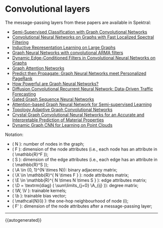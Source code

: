 # Convolutional layers

The message-passing layers from these papers are available in Spektral:

- [Semi-Supervised Classification with Graph Convolutional Networks](https://arxiv.org/abs/1609.02907)
- [Convolutional Neural Networks on Graphs with Fast Localized Spectral Filtering](https://arxiv.org/abs/1606.09375)
- [Inductive Representation Learning on Large Graphs](https://arxiv.org/abs/1706.02216)
- [Graph Neural Networks with convolutional ARMA filters](https://arxiv.org/abs/1901.01343)
- [Dynamic Edge-Conditioned Filters in Convolutional Neural Networks on Graphs](https://arxiv.org/abs/1704.02901)
- [Graph Attention Networks](https://arxiv.org/abs/1710.10903)
- [Predict then Propagate: Graph Neural Networks meet Personalized PageRank](https://arxiv.org/abs/1810.05997)
- [How Powerful are Graph Neural Networks?](https://arxiv.org/abs/1810.00826)
- [Diffusion Convolutional Recurrent Neural Network: Data-Driven Traffic Forecasting](https://arxiv.org/abs/1707.01926)
- [Gated Graph Sequence Neural Networks](https://arxiv.org/abs/1511.05493)
- [Attention-based Graph Neural Network for Semi-supervised Learning](https://arxiv.org/abs/1803.03735)
- [Topology Adaptive Graph Convolutional Networks](https://arxiv.org/abs/1710.10370)
- [Crystal Graph Convolutional Neural Networks for an Accurate and Interpretable Prediction of Material Properties](https://journals.aps.org/prl/abstract/10.1103/PhysRevLett.120.145301)
- [Dynamic Graph CNN for Learning on Point Clouds](https://arxiv.org/abs/1801.07829)

Notation:

- \( N \): number of nodes in the graph;
- \( F \): dimension of the node attributes (i.e., each node has an attribute in \( \mathbb{R}^F \));
- \( S \): dimension of the edge attributes (i.e., each edge has an attribute in \( \mathbb{R}^S \));
- \( \A \in \{0, 1\}^{N \times N}\): binary adjacency matrix;
- \( \X \in \mathbb{R}^{ N \times F } \): node attributes matrix;
- \( \E \in \mathbb{R}^{ N \times N \times S } \): edge attributes matrix;
- \( \D = \textrm{diag} ( \sum\limits_{j=0} \A_{ij} )\): degree matrix;
- \( \W, \V \): trainable kernels;
- \( \b \): trainable bias vector;
- \( \mathcal{N}(i) \): the one-hop neighbourhood of node \(i\); 
- \( F' \): dimension of the node attributes after a message-passing layer;

---

{{autogenerated}}
